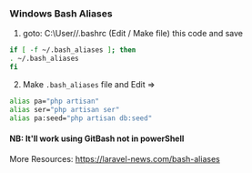 ### Windows Bash Aliases

1. goto: C:\User\/<username>\/.bashrc (Edit / Make file) this code and save
  ```sh
  if [ -f ~/.bash_aliases ]; then
  . ~/.bash_aliases
  fi
  ```
2. Make ```.bash_aliases``` file and Edit => 
  ```sh
  alias pa="php artisan"
  alias ser="php artisan ser"
  alias pa:seed="php artisan db:seed"
  ```
  
  
  
  #### NB: It'll work using GitBash not in powerShell
  More Resources: https://laravel-news.com/bash-aliases

